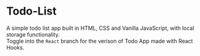 # Todo-List
A simple todo list app built in HTML, CSS and Vanilla JavaScript, with local storage functionality. <br />
Toggle into the `React` branch for the verison of Todo App made with React Hooks.
